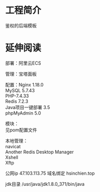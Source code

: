 # 工程简介
鉴权的后端模板
# 延伸阅读


部署：阿里云ECS  

管理：宝塔面板  

配置：Nginx 1.18.0  
MySQL 5.7.43  
PHP-7.4.33  
Redis 7.2.3  
Java项目一键部署 3.5  
phpMyAdmin 5.0  
  

模块：  
见pom配置文件  
  
  
本地管理：  
navicat  
Another Redis Desktop Manager  
Xshell  
Xftp  


公网ip  47.103.113.75
域名绑定  hsinchien.top

jdk目录
/usr/java/jdk1.8.0_371/bin/java

